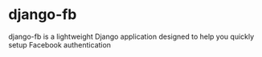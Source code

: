 # django-fb

django-fb is a lightweight Django application designed to help you quickly setup Facebook authentication